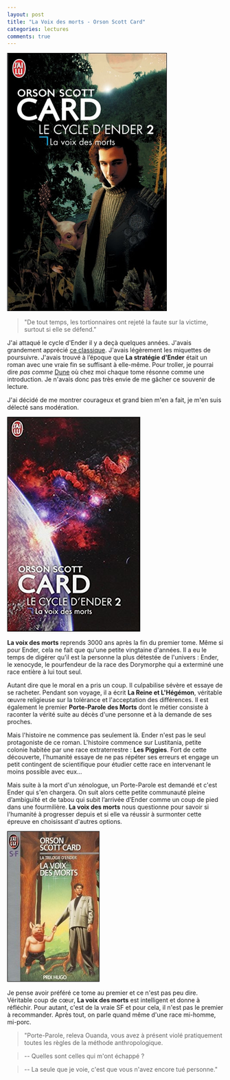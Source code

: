 ```yaml
---
layout: post
title: "La Voix des morts - Orson Scott Card"
categories: lectures
comments: true
---
```


![](https://github.com/homeostasie/bouquins/raw/master/_pics/lv/card_orson-scott/vdm-1.jpg)

> "De tout temps, les tortionnaires ont rejeté la faute sur la victime, surtout si elle se défend." 

J'ai attaqué le cycle d'Ender il y a deçà quelques années. J'avais grandement apprécié [ce classique](/posts/Orson-Scott-Card_la-strategie-ender). J'avais légèrement les miquettes de poursuivre. J'avais trouvé à l’époque que **La stratégie d'Ender** était un roman avec une vraie fin se suffisant à elle-même. Pour troller, je pourrai dire *pas comme* [Dune](/posts/Franck-herbert_dune) où chez moi chaque tome résonne comme une introduction. Je n'avais donc pas très envie de me gâcher ce souvenir de lecture.

J'ai décidé de me montrer courageux et grand bien m'en a fait, je m'en suis délecté sans modération.

![](https://github.com/homeostasie/bouquins/raw/master/_pics/lv/card_orson-scott/vdm-2.jpg) 


**La voix des morts** reprends 3000 ans après la fin du premier tome. Même si pour Ender, cela ne fait que qu'une petite vingtaine d'années. Il a eu le temps de digérer qu'il est la personne la plus détestée de l'univers : Ender, le xenocyde, le pourfendeur de la race des Dorymorphe qui a exterminé une race entière à lui tout seul.

Autant dire que le moral en a pris un coup. Il culpabilise sévère et essaye de se racheter. Pendant son voyage, il a écrit **La Reine et L'Hégémon**, véritable œuvre religieuse sur la tolérance et l'acceptation des différences. Il est également le premier **Porte-Parole des Morts** dont le métier consiste à raconter la vérité suite au décès d'une personne et à la demande de ses proches. 

Mais l'histoire ne commence pas seulement là. Ender n'est pas le seul protagoniste de ce roman. L'histoire commence sur Lustitania, petite colonie habitée par une race extraterrestre : **Les Piggies**. Fort de cette découverte, l'humanité essaye de ne pas répéter ses erreurs et engage un petit contingent de scientifique pour étudier cette race en intervenant le moins possible avec eux...

Mais suite à la mort d'un xénologue, un Porte-Parole est demandé et c'est Ender qui s'en chargera. On suit alors cette petite communauté pleine d’ambiguïté et de tabou qui subit l’arrivée d’Ender comme un coup de pied dans une fourmilière. **La voix des morts** nous questionne pour savoir si l'humanité à progresser depuis et si elle va réussir à surmonter cette épreuve en choisissant d'autres options. 

![](https://github.com/homeostasie/bouquins/raw/master/_pics/lv/card_orson-scott/vdm-3.jpg)


Je pense avoir préféré ce tome au premier et ce n'est pas peu dire. Véritable coup de cœur, **La voix des morts** est intelligent et donne à réfléchir. Pour autant, c'est de la vraie SF et pour cela, il n'est pas le premier à recommander. Après tout, on parle quand même d'une race mi-homme, mi-porc.


> "Porte-Parole, releva Ouanda, vous avez à présent violé pratiquement toutes les règles de la méthode anthropologique.

> -- Quelles sont celles qui m'ont échappé ?

> -- La seule que je voie, c'est que vous n'avez encore tué personne."

